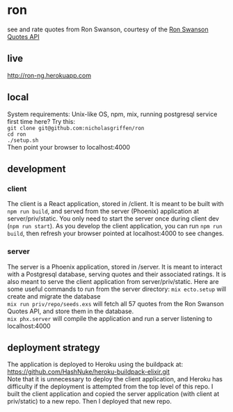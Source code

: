 # ron
see and rate quotes from Ron Swanson, courtesy of the [Ron Swanson Quotes API](https://github.com/jamesseanwright/ron-swanson-quotes)
## live 
http://ron-ng.herokuapp.com    
## local
System requirements: Unix-like OS, npm, mix, running postgresql service     
first time here? Try this:     
`git clone git@github.com:nicholasgriffen/ron`            
`cd ron`     
`./setup.sh`    
Then point your browser to localhost:4000

## development 

### client 
The client is a React application, stored in /client. It is meant to be built with `npm run build`, and served from the server (Phoenix) application at server/priv/static. You only need to start the server once during client dev (`npm run start`). As you develop the client application, you can run `npm run build`, then refresh your browser pointed at localhost:4000 to see changes. 

### server 
The server is a Phoenix application, stored in /server. It is meant to interact with a Postgresql database, serving quotes and their associated ratings. It is also meant to serve the client application from server/priv/static. Here are some useful commands to run from the server directory: 
`mix ecto.setup` will create and migrate the database    
`mix run priv/repo/seeds.exs` will fetch all 57 quotes from the Ron Swanson Quotes API, and store them in the database.    
`mix phx.server` will compile the application and run a server listening to localhost:4000    

## deployment strategy

The application is deployed to Heroku using the buildpack at: https://github.com/HashNuke/heroku-buildpack-elixir.git    
Note that it is unnecessary to deploy the client application, and Heroku has difficulty if the deployment is attempted from the top level of this repo. I built the client application and copied the server application (with client at priv/static) to a new repo. Then I deployed that new repo.

